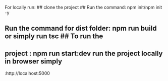 For locally run: ## clone the project ## Run the command: npm init/npm init -y

## Run the command for dist folder: npm run build or simply run tsc ## To run the

## project : npm run start:dev run the project locally in browser simply

:http://localhost:5000

